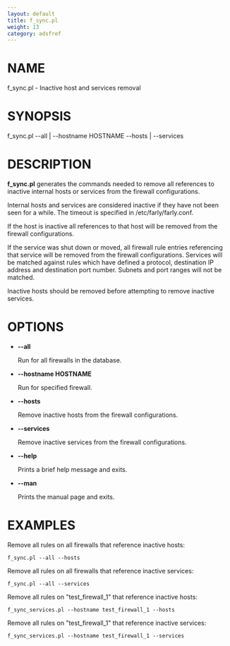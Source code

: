 ```yaml
---
layout: default
title: f_sync.pl
weight: 13
category: adsfref
---
```


# NAME

f\_sync.pl - Inactive host and services removal

# SYNOPSIS

f\_sync.pl --all | --hostname HOSTNAME --hosts | --services

# DESCRIPTION

__f\_sync.pl__ generates the commands needed to remove all references to inactive internal hosts 
or services from the firewall configurations.

Internal hosts and services are considered inactive if they have not been seen for a while. The 
timeout is specified in /etc/farly/farly.conf.

If the host is inactive all references to that host will be removed from the firewall configurations.

If the service was shut down or moved, all firewall rule entries referencing that service will be
removed from the firewall configurations. Services will be matched against rules which have defined
a protocol, destination IP address and destination port number. Subnets and port ranges will not be
matched.

Inactive hosts should be removed before attempting to remove inactive services.

# OPTIONS

- __\--all__

    Run for all firewalls in the database.

- __\--hostname HOSTNAME__

    Run for specified firewall.

- __\--hosts__

    Remove inactive hosts from the firewall configurations.

- __\--services__

    Remove inactive services from the firewall configurations.

- __\--help__

    Prints a brief help message and exits.

- __\--man__

    Prints the manual page and exits.

# EXAMPLES

Remove all rules on all firewalls that reference inactive hosts:

    f_sync.pl --all --hosts

Remove all rules on all firewalls that reference inactive services:

    f_sync.pl --all --services

Remove all rules on "test\_firewall\_1" that reference inactive hosts:

    f_sync_services.pl --hostname test_firewall_1 --hosts

Remove all rules on "test\_firewall\_1" that reference inactive services:

    f_sync_services.pl --hostname test_firewall_1 --services

